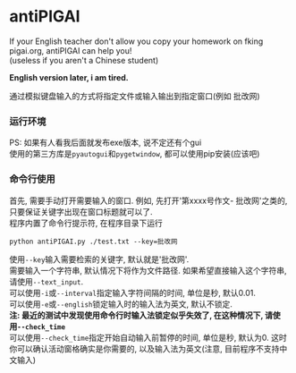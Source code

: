 # antiPIGAI
If your English teacher don't allow you copy your homework on fking pigai.org, antiPIGAI can help you!  
(useless if you aren't a Chinese student)  

__English version later, i am tired.__

通过模拟键盘输入的方式将指定文件或输入输出到指定窗口(例如 批改网)

### 运行环境
PS: 如果有人看我后面就发布exe版本, 说不定还有个gui  
使用的第三方库是`pyautogui`和`pygetwindow`, 都可以使用pip安装(应该吧)  

### 命令行使用
首先, 需要手动打开需要输入的窗口. 例如, 先打开'第xxxx号作文- 批改网'之类的, 只要保证关键字出现在窗口标题就可以了.  
程序内置了命令行提示符, 在程序目录下运行
```
python antiPIGAI.py ./test.txt --key=批改网
```
使用`--key`输入需要检索的关键字, 默认就是'批改网'.  
需要输入一个字符串, 默认情况下将作为文件路径. 如果希望直接输入这个字符串, 请使用`--text_input`.  
可以使用`-i`或`--interval`指定输入字符间隔的时间, 单位是秒, 默认0.01.  
可以使用`-e`或`--english`锁定输入时的输入法为英文, 默认不锁定.  
__注: 最近的测试中发现使用命令行时输入法锁定似乎失效了, 在这种情况下, 请使用`--check_time`__  
可以使用`--check_time`指定开始自动输入前暂停的时间, 单位是秒, 默认为0. 这时你可以确认活动窗格确实是你需要的, 以及输入法为英文(注意, 目前程序不支持中文输入)  
